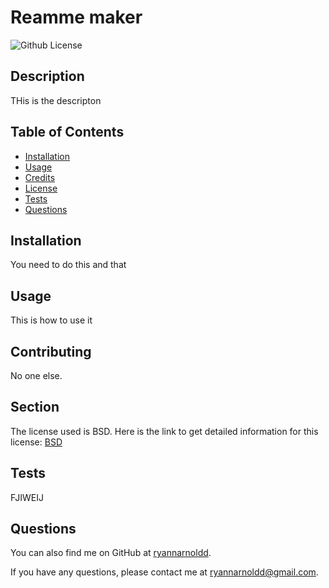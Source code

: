 # Reamme maker 
![Github License](https://img.shields.io/badge/license-BSD-green)

## Description

THis is the descripton

## Table of Contents

- [Installation](#installation)
- [Usage](#usage)
- [Credits](#credits)
- [License](#license)
- [Tests](#tests)
- [Questions](#questions)

## Installation

You need to do this and that

## Usage

This is how to use it

## Contributing

No one else.

## Section

The license used is BSD. Here is the link to get detailed information for this license: [BSD](https://opensource.org/licenses/BSD-3-Clause)

## Tests

FJIWEIJ

## Questions

You can also find me on GitHub at [ryannarnoldd](https://www.github.com/ryannarnoldd).

If you have any questions, please contact me at [ryannarnoldd@gmail.com](mailto:ryannarnoldd@gmail.com).